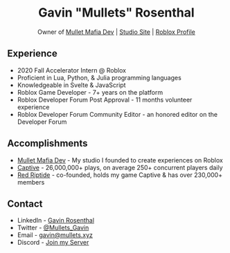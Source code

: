 <div align="center">
<h1>Gavin "Mullets" Rosenthal</h1>

Owner of [Mullet Mafia Dev](https://www.roblox.com/groups/5018486/Mullet-Mafia-Dev#!/about) | [Studio Site](https://www.mulletmafia.dev/) | [Roblox Profile](https://devforum.roblox.com/u/mullets_gavin/summary)
</div>

## Experience
* 2020 Fall Accelerator Intern @ Roblox
* Proficient in Lua, Python, & Julia programming languages
* Knowledgeable in Svelte & JavaScript
* Roblox Game Developer - 7+ years on the platform
* Roblox Developer Forum Post Approval - 11 months volunteer experience
* Roblox Developer Forum Community Editor - an honored editor on the Developer Forum

## Accomplishments
* [Mullet Mafia Dev](https://github.com/Mullets-Gavin/Mullet-Mafia/blob/master/README.md) - My studio I founded to create experiences on Roblox
* [Captive](https://www.roblox.com/games/3388553819/Captive) - 26,000,000+ plays, on average 250+ concurrent players daily
* [Red Riptide](https://www.roblox.com/groups/5013782/Red-Riptide) - co-founded, holds my game Captive & has over 230,000+ members

## Contact
* LinkedIn - [Gavin Rosenthal](https://www.linkedin.com/in/gavin-mullets-rosenthal/)
* Twitter - [@Mullets_Gavin](https://twitter.com/Mullets_Gavin)
* Email - [gavin@mullets.xyz](mailto:gavin@mullets.xyz)
* Discord - [Join my Server](https://discord.gg/dZYyvBu)
